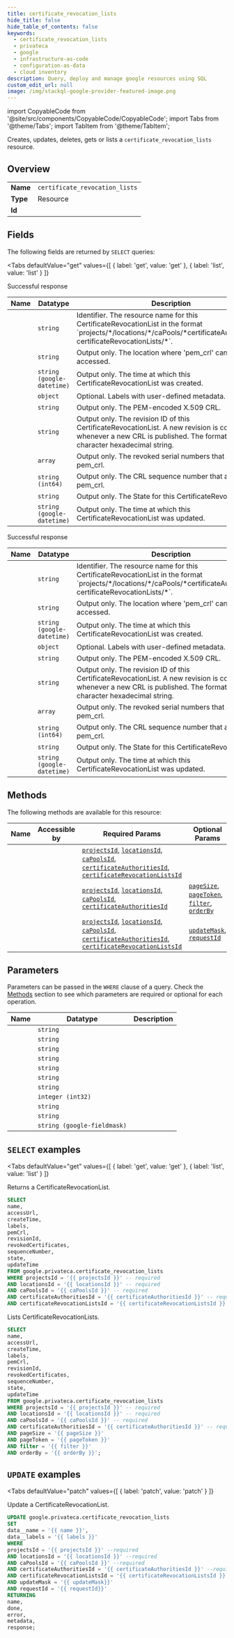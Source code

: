 ```yaml
--- 
title: certificate_revocation_lists
hide_title: false
hide_table_of_contents: false
keywords:
  - certificate_revocation_lists
  - privateca
  - google
  - infrastructure-as-code
  - configuration-as-data
  - cloud inventory
description: Query, deploy and manage google resources using SQL
custom_edit_url: null
image: /img/stackql-google-provider-featured-image.png
---
```


import CopyableCode from '@site/src/components/CopyableCode/CopyableCode';
import Tabs from '@theme/Tabs';
import TabItem from '@theme/TabItem';

Creates, updates, deletes, gets or lists a <code>certificate_revocation_lists</code> resource.

## Overview
<table><tbody>
<tr><td><b>Name</b></td><td><code>certificate_revocation_lists</code></td></tr>
<tr><td><b>Type</b></td><td>Resource</td></tr>
<tr><td><b>Id</b></td><td><CopyableCode code="google.privateca.certificate_revocation_lists" /></td></tr>
</tbody></table>

## Fields

The following fields are returned by `SELECT` queries:

<Tabs
    defaultValue="get"
    values={[
        { label: 'get', value: 'get' },
        { label: 'list', value: 'list' }
    ]}
>
<TabItem value="get">

Successful response

<table>
<thead>
    <tr>
    <th>Name</th>
    <th>Datatype</th>
    <th>Description</th>
    </tr>
</thead>
<tbody>
<tr>
    <td><CopyableCode code="name" /></td>
    <td><code>string</code></td>
    <td>Identifier. The resource name for this CertificateRevocationList in the format `projects/*/locations/*/caPools/*certificateAuthorities/*/ certificateRevocationLists/*`.</td>
</tr>
<tr>
    <td><CopyableCode code="accessUrl" /></td>
    <td><code>string</code></td>
    <td>Output only. The location where 'pem_crl' can be accessed.</td>
</tr>
<tr>
    <td><CopyableCode code="createTime" /></td>
    <td><code>string (google-datetime)</code></td>
    <td>Output only. The time at which this CertificateRevocationList was created.</td>
</tr>
<tr>
    <td><CopyableCode code="labels" /></td>
    <td><code>object</code></td>
    <td>Optional. Labels with user-defined metadata.</td>
</tr>
<tr>
    <td><CopyableCode code="pemCrl" /></td>
    <td><code>string</code></td>
    <td>Output only. The PEM-encoded X.509 CRL.</td>
</tr>
<tr>
    <td><CopyableCode code="revisionId" /></td>
    <td><code>string</code></td>
    <td>Output only. The revision ID of this CertificateRevocationList. A new revision is committed whenever a new CRL is published. The format is an 8-character hexadecimal string.</td>
</tr>
<tr>
    <td><CopyableCode code="revokedCertificates" /></td>
    <td><code>array</code></td>
    <td>Output only. The revoked serial numbers that appear in pem_crl.</td>
</tr>
<tr>
    <td><CopyableCode code="sequenceNumber" /></td>
    <td><code>string (int64)</code></td>
    <td>Output only. The CRL sequence number that appears in pem_crl.</td>
</tr>
<tr>
    <td><CopyableCode code="state" /></td>
    <td><code>string</code></td>
    <td>Output only. The State for this CertificateRevocationList.</td>
</tr>
<tr>
    <td><CopyableCode code="updateTime" /></td>
    <td><code>string (google-datetime)</code></td>
    <td>Output only. The time at which this CertificateRevocationList was updated.</td>
</tr>
</tbody>
</table>
</TabItem>
<TabItem value="list">

Successful response

<table>
<thead>
    <tr>
    <th>Name</th>
    <th>Datatype</th>
    <th>Description</th>
    </tr>
</thead>
<tbody>
<tr>
    <td><CopyableCode code="name" /></td>
    <td><code>string</code></td>
    <td>Identifier. The resource name for this CertificateRevocationList in the format `projects/*/locations/*/caPools/*certificateAuthorities/*/ certificateRevocationLists/*`.</td>
</tr>
<tr>
    <td><CopyableCode code="accessUrl" /></td>
    <td><code>string</code></td>
    <td>Output only. The location where 'pem_crl' can be accessed.</td>
</tr>
<tr>
    <td><CopyableCode code="createTime" /></td>
    <td><code>string (google-datetime)</code></td>
    <td>Output only. The time at which this CertificateRevocationList was created.</td>
</tr>
<tr>
    <td><CopyableCode code="labels" /></td>
    <td><code>object</code></td>
    <td>Optional. Labels with user-defined metadata.</td>
</tr>
<tr>
    <td><CopyableCode code="pemCrl" /></td>
    <td><code>string</code></td>
    <td>Output only. The PEM-encoded X.509 CRL.</td>
</tr>
<tr>
    <td><CopyableCode code="revisionId" /></td>
    <td><code>string</code></td>
    <td>Output only. The revision ID of this CertificateRevocationList. A new revision is committed whenever a new CRL is published. The format is an 8-character hexadecimal string.</td>
</tr>
<tr>
    <td><CopyableCode code="revokedCertificates" /></td>
    <td><code>array</code></td>
    <td>Output only. The revoked serial numbers that appear in pem_crl.</td>
</tr>
<tr>
    <td><CopyableCode code="sequenceNumber" /></td>
    <td><code>string (int64)</code></td>
    <td>Output only. The CRL sequence number that appears in pem_crl.</td>
</tr>
<tr>
    <td><CopyableCode code="state" /></td>
    <td><code>string</code></td>
    <td>Output only. The State for this CertificateRevocationList.</td>
</tr>
<tr>
    <td><CopyableCode code="updateTime" /></td>
    <td><code>string (google-datetime)</code></td>
    <td>Output only. The time at which this CertificateRevocationList was updated.</td>
</tr>
</tbody>
</table>
</TabItem>
</Tabs>

## Methods

The following methods are available for this resource:

<table>
<thead>
    <tr>
    <th>Name</th>
    <th>Accessible by</th>
    <th>Required Params</th>
    <th>Optional Params</th>
    <th>Description</th>
    </tr>
</thead>
<tbody>
<tr>
    <td><a href="#get"><CopyableCode code="get" /></a></td>
    <td><CopyableCode code="select" /></td>
    <td><a href="#parameter-projectsId"><code>projectsId</code></a>, <a href="#parameter-locationsId"><code>locationsId</code></a>, <a href="#parameter-caPoolsId"><code>caPoolsId</code></a>, <a href="#parameter-certificateAuthoritiesId"><code>certificateAuthoritiesId</code></a>, <a href="#parameter-certificateRevocationListsId"><code>certificateRevocationListsId</code></a></td>
    <td></td>
    <td>Returns a CertificateRevocationList.</td>
</tr>
<tr>
    <td><a href="#list"><CopyableCode code="list" /></a></td>
    <td><CopyableCode code="select" /></td>
    <td><a href="#parameter-projectsId"><code>projectsId</code></a>, <a href="#parameter-locationsId"><code>locationsId</code></a>, <a href="#parameter-caPoolsId"><code>caPoolsId</code></a>, <a href="#parameter-certificateAuthoritiesId"><code>certificateAuthoritiesId</code></a></td>
    <td><a href="#parameter-pageSize"><code>pageSize</code></a>, <a href="#parameter-pageToken"><code>pageToken</code></a>, <a href="#parameter-filter"><code>filter</code></a>, <a href="#parameter-orderBy"><code>orderBy</code></a></td>
    <td>Lists CertificateRevocationLists.</td>
</tr>
<tr>
    <td><a href="#patch"><CopyableCode code="patch" /></a></td>
    <td><CopyableCode code="update" /></td>
    <td><a href="#parameter-projectsId"><code>projectsId</code></a>, <a href="#parameter-locationsId"><code>locationsId</code></a>, <a href="#parameter-caPoolsId"><code>caPoolsId</code></a>, <a href="#parameter-certificateAuthoritiesId"><code>certificateAuthoritiesId</code></a>, <a href="#parameter-certificateRevocationListsId"><code>certificateRevocationListsId</code></a></td>
    <td><a href="#parameter-updateMask"><code>updateMask</code></a>, <a href="#parameter-requestId"><code>requestId</code></a></td>
    <td>Update a CertificateRevocationList.</td>
</tr>
</tbody>
</table>

## Parameters

Parameters can be passed in the `WHERE` clause of a query. Check the [Methods](#methods) section to see which parameters are required or optional for each operation.

<table>
<thead>
    <tr>
    <th>Name</th>
    <th>Datatype</th>
    <th>Description</th>
    </tr>
</thead>
<tbody>
<tr id="parameter-caPoolsId">
    <td><CopyableCode code="caPoolsId" /></td>
    <td><code>string</code></td>
    <td></td>
</tr>
<tr id="parameter-certificateAuthoritiesId">
    <td><CopyableCode code="certificateAuthoritiesId" /></td>
    <td><code>string</code></td>
    <td></td>
</tr>
<tr id="parameter-certificateRevocationListsId">
    <td><CopyableCode code="certificateRevocationListsId" /></td>
    <td><code>string</code></td>
    <td></td>
</tr>
<tr id="parameter-locationsId">
    <td><CopyableCode code="locationsId" /></td>
    <td><code>string</code></td>
    <td></td>
</tr>
<tr id="parameter-projectsId">
    <td><CopyableCode code="projectsId" /></td>
    <td><code>string</code></td>
    <td></td>
</tr>
<tr id="parameter-filter">
    <td><CopyableCode code="filter" /></td>
    <td><code>string</code></td>
    <td></td>
</tr>
<tr id="parameter-orderBy">
    <td><CopyableCode code="orderBy" /></td>
    <td><code>string</code></td>
    <td></td>
</tr>
<tr id="parameter-pageSize">
    <td><CopyableCode code="pageSize" /></td>
    <td><code>integer (int32)</code></td>
    <td></td>
</tr>
<tr id="parameter-pageToken">
    <td><CopyableCode code="pageToken" /></td>
    <td><code>string</code></td>
    <td></td>
</tr>
<tr id="parameter-requestId">
    <td><CopyableCode code="requestId" /></td>
    <td><code>string</code></td>
    <td></td>
</tr>
<tr id="parameter-updateMask">
    <td><CopyableCode code="updateMask" /></td>
    <td><code>string (google-fieldmask)</code></td>
    <td></td>
</tr>
</tbody>
</table>

## `SELECT` examples

<Tabs
    defaultValue="get"
    values={[
        { label: 'get', value: 'get' },
        { label: 'list', value: 'list' }
    ]}
>
<TabItem value="get">

Returns a CertificateRevocationList.

```sql
SELECT
name,
accessUrl,
createTime,
labels,
pemCrl,
revisionId,
revokedCertificates,
sequenceNumber,
state,
updateTime
FROM google.privateca.certificate_revocation_lists
WHERE projectsId = '{{ projectsId }}' -- required
AND locationsId = '{{ locationsId }}' -- required
AND caPoolsId = '{{ caPoolsId }}' -- required
AND certificateAuthoritiesId = '{{ certificateAuthoritiesId }}' -- required
AND certificateRevocationListsId = '{{ certificateRevocationListsId }}' -- required;
```
</TabItem>
<TabItem value="list">

Lists CertificateRevocationLists.

```sql
SELECT
name,
accessUrl,
createTime,
labels,
pemCrl,
revisionId,
revokedCertificates,
sequenceNumber,
state,
updateTime
FROM google.privateca.certificate_revocation_lists
WHERE projectsId = '{{ projectsId }}' -- required
AND locationsId = '{{ locationsId }}' -- required
AND caPoolsId = '{{ caPoolsId }}' -- required
AND certificateAuthoritiesId = '{{ certificateAuthoritiesId }}' -- required
AND pageSize = '{{ pageSize }}'
AND pageToken = '{{ pageToken }}'
AND filter = '{{ filter }}'
AND orderBy = '{{ orderBy }}';
```
</TabItem>
</Tabs>


## `UPDATE` examples

<Tabs
    defaultValue="patch"
    values={[
        { label: 'patch', value: 'patch' }
    ]}
>
<TabItem value="patch">

Update a CertificateRevocationList.

```sql
UPDATE google.privateca.certificate_revocation_lists
SET 
data__name = '{{ name }}',
data__labels = '{{ labels }}'
WHERE 
projectsId = '{{ projectsId }}' --required
AND locationsId = '{{ locationsId }}' --required
AND caPoolsId = '{{ caPoolsId }}' --required
AND certificateAuthoritiesId = '{{ certificateAuthoritiesId }}' --required
AND certificateRevocationListsId = '{{ certificateRevocationListsId }}' --required
AND updateMask = '{{ updateMask}}'
AND requestId = '{{ requestId}}'
RETURNING
name,
done,
error,
metadata,
response;
```
</TabItem>
</Tabs>

